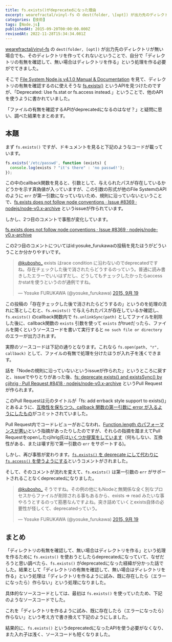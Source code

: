 ```yaml
---
title: fs.exists()がdeprecatedになった理由
excerpt: wearefractal/vinyl-fs の dest(folder, \[opt]) が出力先のディレクトリが無い場合でも、そのディレクトリを作ってくれないということで、自分で「ディレクトリの有無を確認して、無い場合はディレクトリを作る」という処理を作る必要がでてきました。
categories: [技術]
tags: [Node.js]
publishedAt: 2015-09-20T00:00:00.000Z
revisedAt: 2022-11-28T15:34:34.081Z
---
```


[wearefractal/vinyl-fs](https://github.com/wearefractal/vinyl-fs) の `dest(folder, [opt])` が出力先のディレクトリが無い場合でも、そのディレクトリを作ってくれないということで、自分で「ディレクトリの有無を確認して、無い場合はディレクトリを作る」という処理を作る必要がでてきました。

そこで [File System Node.js v4.1.0 Manual & Documentation](https://nodejs.org/api/fs.html) を見て、ディレクトリの有無を確認するのに使えそうな [fs.exists()](https://nodejs.org/api/fs.html#fs_fs_exists_path_callback) というAPIを見つけたのですが、「Deprecated: Use fs.stat or fs.access instead.」ということで、他のAPIを使うように書かれていました。

「ファイルの有無を確認するAPIがdeprecatedになるのはなぜ？」と疑問に思い、調べた結果をまとめます。

## 本題

まず `fs.exists()` ですが、ドキュメントを見ると下記のようなコードが載っています。

```javascript
fs.exists('/etc/passwd', function (exists) {
  console.log(exists ? "it's there" : 'no passwd!');
});
```

この中のcallback関数を見ると、引数として、与えられたパスが存在しているかどうかを示す真偽値が入っていますが、この引数の形式が他のFile SystemのAPIのように `err` が第一引数になっていないため、規則に沿っていないということで、[fs.exists does not follow node conventions · Issue #8369 · nodejs/node-v0.x-archive](https://github.com/nodejs/node-v0.x-archive/issues/8369#issuecomment-55559828) というissueが作られています。

しかし、2つ目のコメントで事態が変化しています。

[fs.exists does not follow node conventions · Issue #8369 · nodejs/node-v0.x-archive](https://github.com/nodejs/node-v0.x-archive/issues/8369#issuecomment-55559828)

この2つ目のコメントについてはid:yosuke_furukawaの投稿を見たほうがどういうことか分かりやすいです。

<blockquote class="twitter-tweet" lang="ja"><p lang="ja" dir="ltr"><a href="https://twitter.com/kubosho_">@kubosho_</a> exists はrace condition に沿わないのでdeprecatedですね。存在チェックした後で消されたらどうするのっていう。普通に読み書きしたエラーでいいはずだし、どうしてもチェックしたかったらaccessかstatを使うというのが通例ですね。</p>&mdash; Yosuke FURUKAWA (@yosuke_furukawa) <a href="https://twitter.com/yosuke_furukawa/status/645260394592759808">2015, 9月 19</a></blockquote>

この投稿の「存在チェックした後で消されたらどうするの」というのを処理の流れに落としこむと、`fs.exists()` で与えられたパスが存在しているか確認し、`fs.exists()` のcallback関数内で `fs.unlinkSync(path)` としてファイルを削除した後に、callback関数の `exists` 引数を使って `exists` がtrueだったら、ファイルを開くというソースコードを書いて実行すると `no such file or directory` のエラーが出力されます。

実際のソースコードは下記の通りとなります。これなら `fs.open(path, "r", callback)` として、ファイルの有無で処理を分けたほうが入れ子を浅くできます。

<script src="https://gist.github.com/kubosho/c19c2267bf4715ba80d2.js"></script>

話を「Nodeの規則に沿っていないというissueが作られた」というところに戻すと、issueでやりとりがあった後、[fs: deprecate exists() and existsSync() by cjihrig · Pull Request #8418 · nodejs/node-v0.x-archive](https://github.com/nodejs/node-v0.x-archive/pull/8418) というPull Requestが作られます。

このPull Requestは元のタイトルが「fs: add errback style support to exists()」とあるように、[互換性を保ちつつ、callback 関数の第一引数に error が入るようにしたもの](https://github.com/cjihrig/node/commit/aeb381ccf6f72546e4ad1a3615d29f52f49dacf4)がコミットされていました。

Pull Request内でコードレビューがおこなわれ、[Function.length のパフォーマンスが悪い](http://jsperf.com/function-length-performance/8)という指摘があったりしたのですが、それらの指摘を踏まえてPull Requestをopenしたcjihrig氏は[いくつか提案をしています](https://github.com/nodejs/node-v0.x-archive/pull/8418#discussion_r17825801)（何もしない、互換性がある、または壊す形で第一引数の `err` をサポートする)。

しかし、再び事態が変わります。[`fs.exists()` を deprecate にして代わりに `fs.access()` を使うようにする](https://github.com/nodejs/node-v0.x-archive/pull/8418#discussion_r17825997)というコメントがされました。

そして、そのコメントが流れを変えて、`fs.exists()` は第一引数の `err` がサポートされることなくdeprecatedになりました。

<blockquote class="twitter-tweet" lang="ja"><p lang="ja" dir="ltr"><a href="https://twitter.com/kubosho_">@kubosho_</a> そうですね。その例の他にもNodeと無関係な全く別なプロセスからファイルが削除される事もあるから、exists =&gt; read みたいな事やろうとするのって筋悪なんですよね。突き詰めていくとexists自体の必要性が怪しくて、deprecatedっていう。</p>&mdash; Yosuke FURUKAWA (@yosuke_furukawa) <a href="https://twitter.com/yosuke_furukawa/status/645276523625234433">2015, 9月 19</a></blockquote>

## まとめ

「ディレクトリの有無を確認して、無い場合はディレクトリを作る」という処理を作るために `fs.exists()` を使おうとしたらdeprecatedになっていて、なぜだろうと思い調べたら、`fs.exists()` がdeprecatedになった経緯が分かった話でした。結果として「ディレクトリの有無を確認して、無い場合はディレクトリを作る」という処理は「ディレクトリを作るように試み、既に存在したら（エラーになったら）作らない」という処理になりました。

具体的なソースコードとしては、最初は `fs.exists()` を使っていたため、下記のようなソースコードでした。

<script src="https://gist.github.com/kubosho/d4052651a1c8b8153a5b.js"></script>

これを「ディレクトリを作るように試み、既に存在したら（エラーになったら）作らない」という考え方で書き換えて下記のようにしました。

<script src="https://gist.github.com/kubosho/d26ef7da6c399c318365.js"></script>

結果的に、`fs.exists()` というdeprecatedになったAPIを使う必要がなくなり、また入れ子は浅く、ソースコードも短くなりました。

